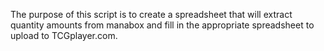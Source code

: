 The purpose of this script is to create a spreadsheet that will extract quantity amounts from manabox and fill in the appropriate spreadsheet to upload to TCGplayer.com.
